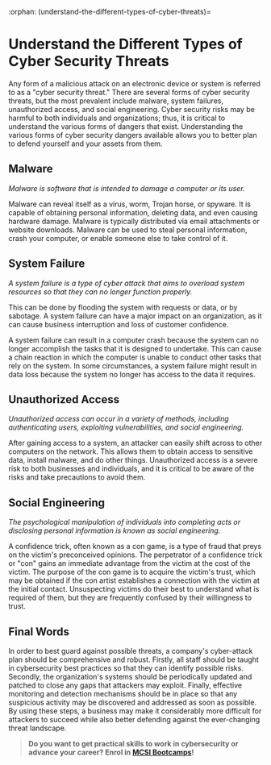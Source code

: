 :orphan:
(understand-the-different-types-of-cyber-threats)=
# Understand the Different Types of Cyber Security Threats

Any form of a malicious attack on an electronic device or system is referred to as a "cyber security threat." There are several forms of cyber security threats, but the most prevalent include malware, system failures, unauthorized access, and social engineering. Cyber security risks may be harmful to both individuals and organizations; thus, it is critical to understand the various forms of dangers that exist. Understanding the various forms of cyber security dangers available allows you to better plan to defend yourself and your assets from them.

## Malware

*Malware is software that is intended to damage a computer or its user.*

Malware can reveal itself as a virus, worm, Trojan horse, or spyware. It is capable of obtaining personal information, deleting data, and even causing hardware damage. Malware is typically distributed via email attachments or website downloads. Malware can be used to steal personal information, crash your computer, or enable someone else to take control of it.

## System Failure

*A system failure is a type of cyber attack that aims to overload system resources so that they can no longer function properly.*

This can be done by flooding the system with requests or data, or by sabotage. A system failure can have a major impact on an organization, as it can cause business interruption and loss of customer confidence.

A system failure can result in a computer crash because the system can no longer accomplish the tasks that it is designed to undertake. This can cause a chain reaction in which the computer is unable to conduct other tasks that rely on the system. In some circumstances, a system failure might result in data loss because the system no longer has access to the data it requires.

## Unauthorized Access

*Unauthorized access can occur in a variety of methods, including authenticating users, exploiting vulnerabilities, and social engineering.*

After gaining access to a system, an attacker can easily shift across to other computers on the network. This allows them to obtain access to sensitive data, install malware, and do other things. Unauthorized access is a severe risk to both businesses and individuals, and it is critical to be aware of the risks and take precautions to avoid them.

## Social Engineering

*The psychological manipulation of individuals into completing acts or disclosing personal information is known as social engineering.*

A confidence trick, often known as a con game, is a type of fraud that preys on the victim's preconceived opinions. The perpetrator of a confidence trick or "con" gains an immediate advantage from the victim at the cost of the victim. The purpose of the con game is to acquire the victim's trust, which may be obtained if the con artist establishes a connection with the victim at the initial contact. Unsuspecting victims do their best to understand what is required of them, but they are frequently confused by their willingness to trust.

## Final Words

In order to best guard against possible threats, a company's cyber-attack plan should be comprehensive and robust. Firstly, all staff should be taught in cybersecurity best practices so that they can identify possible risks. Secondly, the organization's systems should be periodically updated and patched to close any gaps that attackers may exploit. Finally, effective monitoring and detection mechanisms should be in place so that any suspicious activity may be discovered and addressed as soon as possible. By using these steps, a business may make it considerably more difficult for attackers to succeed while also better defending against the ever-changing threat landscape.

> **Do you want to get practical skills to work in cybersecurity or advance your career? Enrol in [MCSI Bootcamps](https://www.mosse-institute.com/bootcamps.html)!**